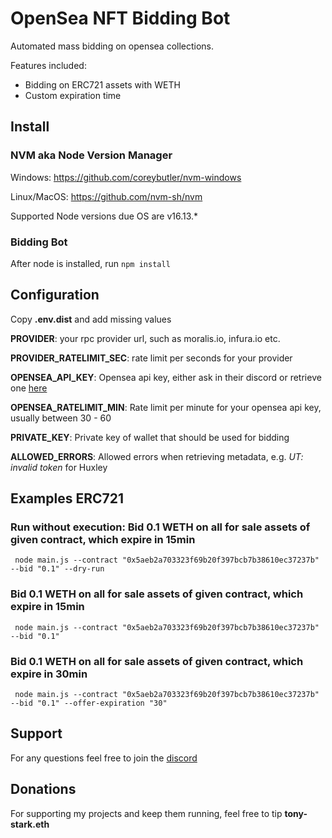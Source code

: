# OpenSea NFT Bidding Bot
Automated mass bidding on opensea collections.

Features included:
- Bidding on ERC721 assets with WETH
- Custom expiration time 
## Install
### NVM aka Node Version Manager
Windows: https://github.com/coreybutler/nvm-windows

Linux/MacOS: https://github.com/nvm-sh/nvm

Supported Node versions due OS are v16.13.*
### Bidding Bot
After node is installed, run `npm install`
## Configuration
Copy **.env.dist** and add missing values

**PROVIDER**: your rpc provider url, such as moralis.io, infura.io etc.

**PROVIDER_RATELIMIT_SEC**: rate limit per seconds for your provider

**OPENSEA_API_KEY**: Opensea api key, either ask in their discord or retrieve one [here](https://docs.opensea.io/reference/request-an-api-key)

**OPENSEA_RATELIMIT_MIN**: Rate limit per minute for your opensea api key, usually between 30 - 60

**PRIVATE_KEY**: Private key of wallet that should be used for bidding

**ALLOWED_ERRORS**: Allowed errors when retrieving metadata, e.g. *UT: invalid token* for Huxley  

## Examples ERC721
### Run without execution: Bid 0.1 WETH on all for sale assets of given contract, which expire in 15min
```shell
 node main.js --contract "0x5aeb2a703323f69b20f397bcb7b38610ec37237b" --bid "0.1" --dry-run
```
### Bid 0.1 WETH on all for sale assets of given contract, which expire in 15min
```shell
 node main.js --contract "0x5aeb2a703323f69b20f397bcb7b38610ec37237b" --bid "0.1"
```
### Bid 0.1 WETH on all for sale assets of given contract, which expire in 30min
```shell
 node main.js --contract "0x5aeb2a703323f69b20f397bcb7b38610ec37237b" --bid "0.1" --offer-expiration "30"
```  

## Support
For any questions feel free to join the [discord](https://discord.gg/PFYzMfqVfk)  

## Donations
For supporting my projects and keep them running, feel free to tip **tony-stark.eth**
